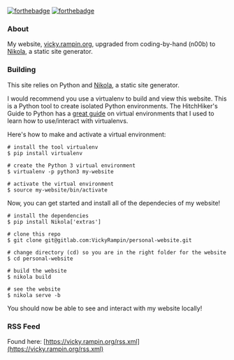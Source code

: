 [![forthebadge](http://forthebadge.com/images/badges/60-percent-of-the-time-works-every-time.svg)](http://forthebadge.com)
[![forthebadge](http://forthebadge.com/images/badges/contains-cat-gifs.svg)](http://forthebadge.com)

### About
My website, [vicky.rampin.org](https://vicky.rampin.org), upgraded from coding-by-hand (n00b) to [Nikola](https://getnikola.com/), a static site generator.

### Building
This site relies on Python and [Nikola](https://getnikola.com/), a static site generator.

I would recommend you use a virtualenv to build and view this website. This is a Python tool to create isolated Python environments. The HitchHiker's Guide to Python has a [great guide](http://docs.python-guide.org/en/latest/dev/virtualenvs/) on virtual environments that I used to learn how to use/interact with virtualenvs. 

Here's how to make and activate a virtual environment:
<pre><code># install the tool virtualenv
$ pip install virtualenv

# create the Python 3 virtual environment
$ virtualenv -p python3 my-website

# activate the virtual environment
$ source my-website/bin/activate
</pre></code>

Now, you can get started and install all of the dependecies of my website!

<pre><code># install the dependencies
$ pip install Nikola['extras']

# clone this repo
$ git clone git@gitlab.com:VickyRampin/personal-website.git

# change directory (cd) so you are in the right folder for the website
$ cd personal-website

# build the website
$ nikola build

# see the website
$ nikola serve -b
</pre></code>

You should now be able to see and interact with my website locally!

### RSS Feed
Found here: [https://vicky.rampin.org/rss.xml](https://vicky.rampin.org/rss.xml)
